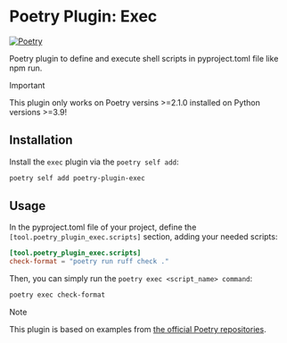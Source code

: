 # Poetry Plugin: Exec

[![Poetry](https://img.shields.io/endpoint?url=https://python-poetry.org/badge/v0.json)](https://python-poetry.org/)


Poetry plugin to define and execute shell scripts in pyproject.toml file like npm run.

> [!IMPORTANT]  
> This plugin only works on Poetry versins >=2.1.0 installed on Python versions >=3.9!


## Installation

Install the `exec` plugin via the `poetry self add`:

```bash
poetry self add poetry-plugin-exec
```

## Usage

In the pyproject.toml file of your project, define the `[tool.poetry_plugin_exec.scripts]` section, adding your needed scripts:

```toml
[tool.poetry_plugin_exec.scripts]
check-format = "poetry run ruff check ."
```

Then, you can simply run the `poetry exec <script_name> command`:
```bash
poetry exec check-format
```



> [!NOTE]
> This plugin is based on examples from [the official Poetry repositories](https://github.com/python-poetry).
